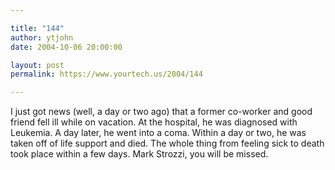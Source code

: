 ```yaml
---

title: "144"
author: ytjohn
date: 2004-10-06 20:00:00

layout: post
permalink: https://www.yourtech.us/2004/144

---
```

I just got news (well, a day or two ago) that a  former co-worker and good friend fell ill while on vacation.  At the hospital, he was diagnosed with Leukemia.  A day later, he went into a coma.  Within a day or two, he was taken off of life support and died.  The whole thing from feeling sick to death took place within a few days.  Mark Strozzi, you will be missed.
